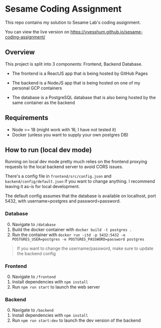 # Sesame Coding Assignment 

This repo contains my solution to Sesame Lab's coding assignment.

You can view the live version on https://yvesshum.github.io/sesame-coding-assignment/

## Overview 

This project is split into 3 components: Frontend, Backend Database.

- The frontend is a ReactJS app that is being hosted by GitHub Pages 

- The backend is a NodeJS app that is being hosted on one of my personal GCP containers 

- The database is a PostgreSQL database that is also being hosted by the same container as the backend

## Requirements 

- Node >= 18 (might work with 16, I have not tested it)
- Docker (unless you want to supply your own postgres DB)

## How to run (local dev mode)

Running on local dev mode pretty much relies on the frontend proxying requests 
to the local backend server to avoid CORS issues.

There's a config file in `frontend/src/config.json` and `backend/config/default.json` 
if you want to change anything. I recommend leaving it as-is for local development.

The default config assumes that the database is available on localhost, port 5432, 
with username=postgres and password=password.

### Database 

0. Navigate to `/database`
1. Build the docker container with `docker build -t postgres .`
2. Run the container with `docker run -itd -p 5432:5432 -e POSTGRES_USER=postgres -e POSTGRES_PASSWORD=password postgres`

> If you want to change the username/password, make sure to update the backend config 

### Frontend 

0. Navigate to `/frontend` 
1. Install dependencies with `npm install` 
2. Run `npm run start` to launch the web server 

### Backend 

0. Navigate to `/backend`
1. Install dependencies with `npm install`
2. Run `npm run start:dev` to launch the dev version of the backend 


